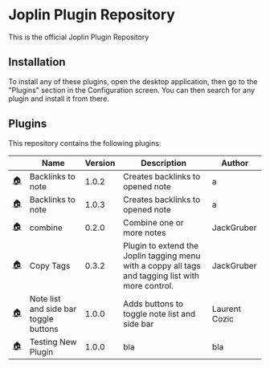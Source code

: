 # Joplin Plugin Repository

This is the official Joplin Plugin Repository

## Installation

To install any of these plugins, open the desktop application, then go to the "Plugins" section in the Configuration screen. You can then search for any plugin and install it from there.

## Plugins

This repository contains the following plugins:

<!-- PLUGIN_LIST -->
&nbsp; | Name | Version | Description | Author
--- | --- | --- | --- | ---
[🏠](https://discourse.joplinapp.org/t/insert-referencing-notes-backlinks-plugin/13632) | Backlinks to note | 1.0.2 | Creates backlinks to opened note | a  
[🏠](https://discourse.joplinapp.org/t/insert-referencing-notes-backlinks-plugin/13632) | Backlinks to note | 1.0.3 | Creates backlinks to opened note | a  
[🏠](https://github.com/JackGruber/joplin-plugin-combine-notes) | combine | 0.2.0 | Combine one or more notes | JackGruber
[🏠](https://github.com/JackGruber/joplin-plugin-copytags) | Copy Tags | 0.3.2 | Plugin to extend the Joplin tagging menu with a coppy all tags and tagging list with more control. | JackGruber
[🏠](https://github.com/laurent22/joplin/tree/dev/packages/plugins/ToggleSideBars) | Note list and side bar toggle buttons | 1.0.0 | Adds buttons to toggle note list and side bar | Laurent Cozic
[🏠](bla) | Testing New Plugin | 1.0.0 | bla | bla
<!-- PLUGIN_LIST -->
